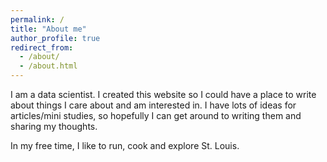 ```yaml
---
permalink: /
title: "About me"
author_profile: true
redirect_from: 
  - /about/
  - /about.html
---
```


I am a data scientist. I created this website so I could have a place to write about things I care about and am interested in. I have lots of ideas for articles/mini studies, so hopefully I can get around to writing them and sharing my thoughts.

In my free time, I like to run, cook and explore St. Louis.
